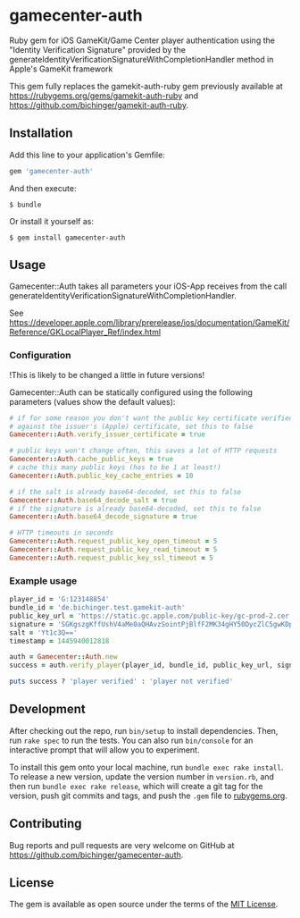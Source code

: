 # gamecenter-auth

Ruby gem for iOS GameKit/Game Center player authentication using the "Identity Verification Signature" provided by the generateIdentityVerificationSignatureWithCompletionHandler method in Apple's GameKit framework 

This gem fully replaces the gamekit-auth-ruby gem previously available at https://rubygems.org/gems/gamekit-auth-ruby and https://github.com/bichinger/gamekit-auth-ruby.

## Installation

Add this line to your application's Gemfile:

```ruby
gem 'gamecenter-auth'
```

And then execute:

    $ bundle

Or install it yourself as:

    $ gem install gamecenter-auth

## Usage

Gamecenter::Auth takes all parameters your iOS-App receives from the call generateIdentityVerificationSignatureWithCompletionHandler.

See https://developer.apple.com/library/prerelease/ios/documentation/GameKit/Reference/GKLocalPlayer_Ref/index.html

### Configuration

!This is likely to be changed a little in future versions!

Gamecenter::Auth can be statically configured using the following parameters (values show the default values):

```ruby
# if for some reason you don't want the public key certificate verified
# against the issuer's (Apple) certificate, set this to false
Gamecenter::Auth.verify_issuer_certificate = true

# public keys won't change often, this saves a lot of HTTP requests
Gamecenter::Auth.cache_public_keys = true
# cache this many public keys (has to be 1 at least!)
Gamecenter::Auth.public_key_cache_entries = 10

# if the salt is already base64-decoded, set this to false 
Gamecenter::Auth.base64_decode_salt = true
# if the signature is already base64-decoded, set this to false 
Gamecenter::Auth.base64_decode_signature = true

# HTTP timeouts in seconds
Gamecenter::Auth.request_public_key_open_timeout = 5
Gamecenter::Auth.request_public_key_read_timeout = 5
Gamecenter::Auth.request_public_key_ssl_timeout = 5

```

### Example usage

```ruby
player_id = 'G:123148854'
bundle_id = 'de.bichinger.test.gamekit-auth'
public_key_url = 'https://static.gc.apple.com/public-key/gc-prod-2.cer'
signature = 'SGKgszgKffUshV4aMe0aQHAvzSointPjBlfF2MK34gHY50DycZlC5gwKDpRb+gBCS2OHQNLSRctYV5WORYsDbjAcNdrzR2Tl0oDMptpBiVJQX+kCilv45Fbs7szEJ2jw/4Xl/CAFlX/HtRxYZKb4oeC/knB5ueuDGcAyjFZJkl8FmFvyRn2ZeO0pGfefzQ2lz3bgHkwgcY+w8ZMQ5wIoHkgt4x44H21hnI5he/G0q48Il0lc3frWiojeZn2UWIo8j601svFHSDkX3mx9SJrYeP4f8goJ8ax1/fVVHxSdh2+uKW+9Zz/gAbrAC4xtVUiz12DjHZf9G6hxZ0etrjZYBQ=='
salt = 'Yt1c3Q=='
timestamp = 1445940012818

auth = Gamecenter::Auth.new
success = auth.verify_player(player_id, bundle_id, public_key_url, signature, salt, timestamp)

puts success ? 'player verified' : 'player not verified'
```

## Development

After checking out the repo, run `bin/setup` to install dependencies. Then, run `rake spec` to run the tests. You can also run `bin/console` for an interactive prompt that will allow you to experiment.

To install this gem onto your local machine, run `bundle exec rake install`. To release a new version, update the version number in `version.rb`, and then run `bundle exec rake release`, which will create a git tag for the version, push git commits and tags, and push the `.gem` file to [rubygems.org](https://rubygems.org).

## Contributing

Bug reports and pull requests are very welcome on GitHub at https://github.com/bichinger/gamecenter-auth.


## License

The gem is available as open source under the terms of the [MIT License](http://opensource.org/licenses/MIT).


